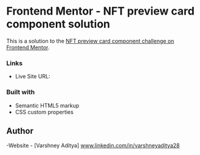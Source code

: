 # Frontend Mentor - NFT preview card component solution

This is a solution to the [NFT preview card component challenge on Frontend Mentor](https://www.frontendmentor.io/challenges/nft-preview-card-component-SbdUL_w0U).

### Links

- Live Site URL:

### Built with

- Semantic HTML5 markup
- CSS custom properties

## Author

-Website - [Varshney Aditya] www.linkedin.com/in/varshneyaditya28
